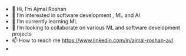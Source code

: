 - 👋 Hi, I’m Ajmal Roshan
- 👀 I’m interested in software development , ML and AI
- 🌱 I’m currently learning ML
- 💞️ I’m looking to collaborate on various ML and software development projects
- 📫 How to reach me https://www.linkedin.com/in/ajmal-roshan-av/
- 

<!---
ajmalroshan5/ajmalroshan5 is a ✨ special ✨ repository because its `README.md` (this file) appears on your GitHub profile.
You can click the Preview link to take a look at your changes.
--->
